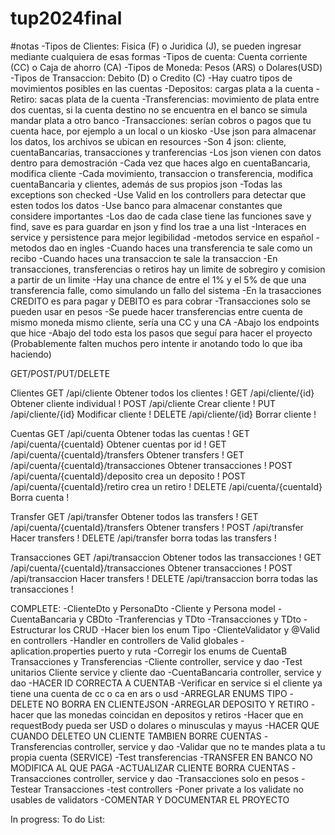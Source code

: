# tup2024final

#notas
-Tipos de Clientes: Fisica (F) o Juridica (J), se pueden ingresar mediante cualquiera de esas formas
-Tipos de cuenta: Cuenta corriente (CC) o Caja de ahorro (CA)
-Tipos de Moneda: Pesos (ARS) o Dolares(USD)
-Tipos de Transaccion: Debito (D) o Credito (C)
-Hay cuatro tipos de movimientos posibles en las cuentas
-Depositos: cargas plata a la cuenta
-Retiro: sacas plata de la cuenta
-Transferencias: movimiento de plata entre dos cuentas, si la cuenta destino no se encuentra en el banco se simula mandar plata a otro banco
-Transacciones: serían cobros o pagos que tu cuenta hace, por ejemplo a un local o un kiosko
-Use json para almacenar los datos, los archivos se ubican en resources
-Son 4 json: cliente, cuentaBancarias, transacciones y tranferencias
-Los json vienen con datos dentro para demostración
-Cada vez que haces algo en cuentaBancaria, modifica cliente
-Cada movimiento, transaccion o transferencia, modifica cuentaBancaria y clientes, además de sus propios json
-Todas las exceptions son checked
-Use Valid en los controllers para detectar que esten todos los datos
-Use banco para almacenar constantes que considere importantes
-Los dao de cada clase tiene las funciones save y find, save es para guardar en json y find los trae a una list
-Interaces en service y persistence para mejor legibilidad
-metodos service en español
-metodos dao en ingles
-Cuando haces una transferencia te sale como un recibo
-Cuando haces una transaccion te sale la transaccion
-En transacciones, transferencias o retiros hay un limite de sobregiro y comision a partir de un limite
-Hay una chance de entre el 1% y el 5% de que una transferencia falle, como simulando un fallo del sistema 
-En la trasacciones CREDITO es para pagar y DEBITO es para cobrar
-Transacciones solo se pueden usar en pesos
-Se puede hacer transferencias entre cuenta de mismo moneda mismo cliente, sería una CC y una CA
-Abajo los endpoints que hice
-Abajo del todo esta los pasos que seguí para hacer el proyecto (Probablemente falten muchos pero intente ir anotando todo lo que iba haciendo)



GET/POST/PUT/DELETE

Clientes
GET /api/cliente   Obtener todos los clientes                    !
GET /api/cliente/{id}  Obtener cliente individual                !
POST /api/cliente   Crear cliente                                !
PUT /api/cliente/{id}  Modificar cliente                         !
DELETE /api/cliente/{id}   Borrar cliente                        !

Cuentas 
GET /api/cuenta    Obtener todas las cuentas                     !
GET /api/cuenta/{cuentaId}  Obtener cuentas por id               !
GET /api/cuenta/{cuentaId}/transfers   Obtener transfers         !
GET /api/cuenta/{cuentaId}/transacciones   Obtener transacciones !
POST /api/cuenta/{cuentaId}/deposito  crea un deposito           !
POST /api/cuenta/{cuentaId}/retiro   crea un retiro              !
DELETE /api/cuenta/{cuentaId}     Borra cuenta                   !

Transfer
GET /api/transfer   Obtener todos las transfers                  !
GET /api/cuenta/{cuentaId}/transfers   Obtener transfers         !
POST /api/transfer  Hacer transfers                              !
DELETE /api/transfer borra todas las transfers                   !

Transacciones
GET /api/transaccion  Obtener todos las transacciones            !
GET /api/cuenta/{cuentaId}/transacciones   Obtener transacciones !
POST /api/transaccion  Hacer transfers                           !
DELETE /api/transaccion borra todas las transacciones            ! 





COMPLETE:
-ClienteDto y PersonaDto
-Cliente y Persona model
-CuentaBancaria y CBDto
-Tranferencias y TDto
-Transacciones y TDto
-Estructurar los CRUD
-Hacer bien los enum Tipo
-ClienteValidator y @Valid en controllers
-Handler en controllers de Valid globales
-aplication.properties puerto y ruta
-Corregir los enums de CuentaB Transacciones y Transferencias
-Cliente controller, service y dao
-Test unitarios Cliente service y cliente dao
-CuentaBancaria controller, service y dao
-HACER ID CORRECTA A CUENTAB
-Verificar en service si el cliente ya tiene una cuenta de cc o ca en ars o usd
-ARREGLAR ENUMS TIPO
-DELETE NO BORRA EN CLIENTEJSON
-ARREGLAR DEPOSITO Y RETIRO
-hacer que las monedas coincidan en depositos y retiros
-Hacer que en requestBody pueda ser USD o dolares o minusculas y mayus
-HACER QUE CUANDO DELETEO UN CLIENTE TAMBIEN BORRE CUENTAS
-Transferencias controller, service y dao
-Validar que no te mandes plata a tu propia cuenta (SERVICE)
-Test transferencias
-TRANSFER EN BANCO NO MODIFICA AL QUE PAGA
-ACTUALIZAR CLIENTE BORRA CUENTAS
-Transacciones controller, service y dao
-Transacciones solo en pesos
-Testear Transacciones
-test controllers
-Poner private a los validate no usables de validators
-COMENTAR Y DOCUMENTAR EL PROYECTO

In progress:
To do List: